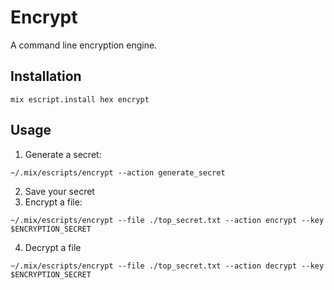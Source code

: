 # Encrypt
A command line encryption engine.
## Installation

`mix escript.install hex encrypt`

## Usage
1. Generate a secret:
```
~/.mix/escripts/encrypt --action generate_secret
```
2. Save your secret
3. Encrypt a file:

```
~/.mix/escripts/encrypt --file ./top_secret.txt --action encrypt --key $ENCRYPTION_SECRET
```
4. Decrypt a file

```
~/.mix/escripts/encrypt --file ./top_secret.txt --action decrypt --key $ENCRYPTION_SECRET
```
